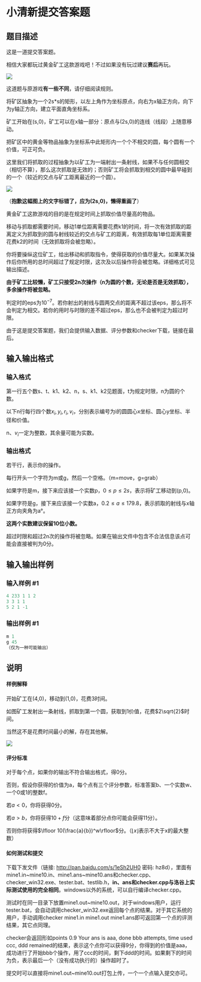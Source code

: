# 小清新提交答案题

## 题目描述

这是一道提交答案题。

相信大家都玩过黄金矿工这款游戏吧！不过如果没有玩过建议**赛后**再玩。

![](https://cdn.luogu.com.cn/upload/pic/4469.png)

这道题与原游戏**有一些不同**，请仔细阅读规则。

将矿区抽象为一个2s\*s的矩形，以左上角作为坐标原点，向右为x轴正方向，向下为y轴正方向，建立平面直角坐标系。

矿工开始在(s,0)，矿工可以在x轴一部分：原点与(2s,0)的连线（线段）上随意移动。

把矿区中的黄金等物品抽象为坐标系中此矩形内一个个不相交的圆，每个圆有一个价值，可正可负。

这里我们将抓取的过程抽象为以矿工为一端射出一条射线，如果不与任何圆相交（相切不算），那么这次抓取是无效的；否则矿工将会抓取到相交的圆中最早碰到的一个（较近的交点与矿工距离最近的一个圆）。

![](https://cdn.luogu.com.cn/upload/pic/4470.png)

（**抱歉这幅图上的文字标错了，应为(2s,0)，懒得重画了**）

黄金矿工这款游戏的目的是在规定时间上抓取价值尽量高的物品。

移动与抓取都需要时间，移动1单位距离需要花费k1的时间，将一次有效抓取的距离定义为抓取到的圆与射线较近的交点与矿工的距离，有效抓取每1单位距离需要花费k2的时间（无效抓取将会被忽略）。

你将要操纵这位矿工，给出移动和抓取指令，使得获取的价值尽量大。如果某次操作后你所用的总时间超过了规定时限，这次及以后操作将会被忽略。详细格式可见输出描述。

**由于矿工比较懒，矿工只接受2n次操作（n为圆的个数，无论是否是无效抓取），多余操作将被忽略。**

判定时的eps为$10^{-7}$。若你射出的射线与圆两交点的距离不超过该eps，那么将不会判定为相交。若你的用时与时限的差不超过eps，那么也不会被判定为超过时限。

由于这是提交答案题，我们会提供输入数据、评分参数和checker下载，链接在最后。

## 输入输出格式

### 输入格式

第一行五个数s、t、k1、k2、n，s、k1、k2见题面，t为规定时限，n为圆的个数。

以下n行每行四个数$x_i,y_i,r_i,v_i$，分别表示编号为i的圆圆心x坐标、圆心y坐标、半径和价值。

n、$v_i$一定为整数，其余量可能为实数。

### 输出格式

若干行，表示你的操作。

每行开头一个字符为m或g，然后一个空格。（m=move，g=grab）

如果字符是m，接下来应该接一个实数p，$0 \leq p \leq 2s$，表示将矿工移动到(p,0)。

如果字符是g，接下来应该接一个实数a，$0.2 \leq a \leq 179.8$，表示抓取的射线与x轴正方向夹角为a°。

**这两个实数建议保留10位小数。**

超过时限和超过2n次的操作将被忽略。如果在输出文件中包含不合法信息该点可能会直接被判为0分。

## 输入输出样例

### 输入样例 #1

```cpp
4 233 1 1 2
3 3 1 1
5 2 1 -1
```


### 输出样例 #1

```cpp
m 1
g 45
（仅为一种可能输出）
```


## 说明

#### 样例解释

开始矿工在(4,0)，移动到(1,0)，花费3时间。

如图矿工发射出一条射线，抓取到第一个圆，获取到1价值，花费$2\sqrt{2}$时间。

当然这不是花费时间最小的解，存在其他解。

![](https://cdn.luogu.com.cn/upload/pic/4318.png)

#### 评分标准

对于每个点，如果你的输出不符合输出格式，得0分。

否则，假设你获得的价值为a，每个点有三个评分参数，标准答案b、一个实数w、一个0或1的整数f。

若$a<0$，你将获得0分。

若$a>b$，你将获得$10+f$分（这意味着部分点你可能会获得11分）。

否则你将获得$\lfloor 10(\frac{a}{b})^w\rfloor$分。（$\lfloor x \rfloor$表示不大于x的最大整数）

#### 如何测试和提交

下载下发文件（链接: http://pan.baidu.com/s/1eSh2UH0 密码: hz8d），里面有mine1.in~mine10.in、mine1.ans~mine10.ans和checker.cpp、checker\_win32.exe、tester.bat、testlib.h，**in、ans和checker.cpp与洛谷上实际测试使用的完全相同**。windows以外的系统，可以自行编译checker.cpp。

测试时在同一目录下放置mine1.out~mine10.out，对于windows用户，运行tester.bat，会自动调用checker\_win32.exe返回每个点的结果。对于其它系统的用户，手动调用checker mine1.in mine1.out mine1.ans即可返回第一个点的评测结果，其它点同理。

checker会返回形如points 0.9 Your ans is aaa, done bbb attempts, time used ccc, ddd remained的结果，表示这个点你可以获得9分，你得到的价值是aaa，成功进行了开始bbb个操作，用了ccc的时间，剩下ddd的时间。如果剩下的时间为负，表示最后一个（没有成功执行的）操作超时了。

提交时可以直接将mine1.out~mine10.out打包上传，一个一个点输入提交亦可。

